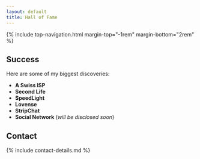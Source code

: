 ```yaml
---
layout: default
title: Hall of Fame
---
```


{% include top-navigation.html margin-top="-1rem" margin-bottom="2rem" %}

## Success

Here are some of my biggest discoveries:

* __A Swiss ISP__
* __Second Life__
* __SpeedLight__
* __Lovense__
* __StripChat__
* __Social Network__ (_will be disclosed soon_)

## Contact

{% include contact-details.md %}
